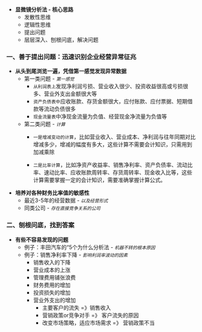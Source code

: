* **显微镜分析法 - 核心思路**
    * 发散性思维
    * 逻辑性思维
    * 提出问题
    * 层层深入、刨根问底，解决问题

### 一、善于提出问题：迅速识别企业经营异常征兆
* **从头到尾浏览一遍，凭借第一感觉发现异常数据**
    * 第一类问题 - _`第一感觉`_
        * `从利润表上`发现净利润亏损、营业收入很少、投资收益很高或亏损很多、营业外支出金额很大等
        * `资产负债表中`应收账款、存货金额很大，应付账款、应付票据、短期借款等流动负债很多
        * `现金流量表`中净现金流量为负值、经营现金净流量为负值等
    * 第二类问题 - _`计算`_
        * `一是增减变动的计算`，比如营业收入、营业成本、净利润与往年同期对比增减多少，增减的幅度有多大，这些计算不需要会计知识，只需用到加减乘除

        * `二是比率计算`，比如净资产收益率、销售净利率、资产负债率、流动比率、速动比率、应收账款周转率、存货周转率、现金收入比等，这些计算需要掌握一定的会计知识，需要准确掌握计算公式。
* **培养对各种财务比率值的敏感性**
    * 最近3-5年的经营数据 - _`以及经营形式`_
    * 同类公司 - _`存在直接竞争关系的公司`_

### 二、刨根问底，找到答案
* **有些不容易发现的问题**
    * 例子：丰田汽车的“5个为什么分析法 - _`机器不转的根本原因`_
    * 例子：销售净利率下降 - _`影响利润率波动的因素`_
        * 销售收入的下降
        * 营业成本的上涨
        * 管理费用铺张浪费
        * 财务费用的增加
        * 投资损失的增加
        * 营业外支出的增加
            * 主要客户的流失 =》销售收入
            * 营销政策or竞争对手 =》 客户流失的原因
            * 改变市场策略，适应市场需求 =》 营销政策不当